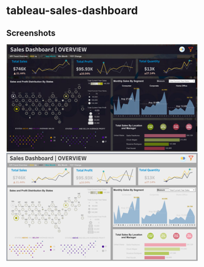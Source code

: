 # tableau-sales-dashboard

## Screenshots
![Project Screenshot](/screenshots/dark_mode.png)
![Project Screenshot](/screenshots/light_mode.png)

